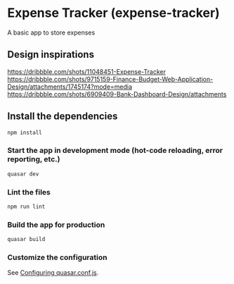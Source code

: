 # Expense Tracker (expense-tracker)

A basic app to store expenses 

## Design inspirations
https://dribbble.com/shots/11048451-Expense-Tracker
https://dribbble.com/shots/9715159-Finance-Budget-Web-Application-Design/attachments/1745174?mode=media
https://dribbble.com/shots/6909409-Bank-Dashboard-Design/attachments

## Install the dependencies
```bash
npm install
```

### Start the app in development mode (hot-code reloading, error reporting, etc.)
```bash
quasar dev
```

### Lint the files
```bash
npm run lint
```

### Build the app for production
```bash
quasar build
```

### Customize the configuration
See [Configuring quasar.conf.js](https://quasar.dev/quasar-cli/quasar-conf-js).
